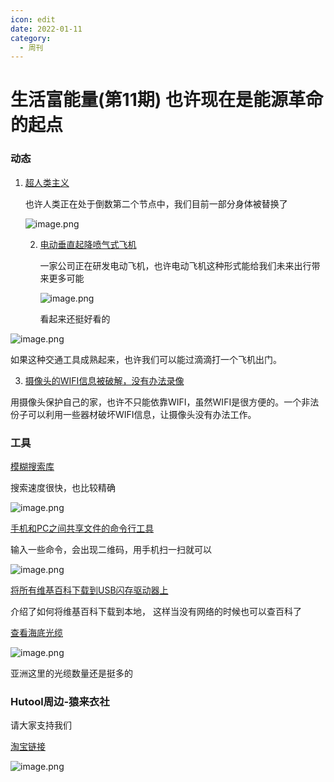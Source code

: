 ```yaml
---
icon: edit
date: 2022-01-11
category:
  - 周刊
---
```




# 生活富能量(第11期) 也许现在是能源革命的起点





### 动态

1. [超人类主义 ](https://scrib.am/the-articles/transhumanism)

   也许人类正在处于倒数第二个节点中，我们目前一部分身体被替换了

   ![image.png](https://s2.loli.net/2022/10/02/TpImlhfr6bQFgSV.png)

   2. [电动垂直起降喷气式飞机 ](https://lilium.com/jet)

      一家公司正在研发电动飞机，也许电动飞机这种形式能给我们未来出行带来更多可能

      ![image.png](https://s2.loli.net/2022/10/05/qwrMZjyIHO23bRW.png)

      看起来还挺好看的

![image.png](https://s2.loli.net/2022/10/05/CkJHxZBycnQNOSF.png)

如果这种交通工具成熟起来，也许我们可以能过滴滴打一个飞机出门。

3. [摄像头的WIFI信息被破解，没有办法录像](https://www.wxyz.com/news/how-criminals-are-using-jammers-deauthers-to-disrupt-wifi-security-cameras)

用摄像头保护自己的家，也许不只能依靠WIFI，虽然WIFI是很方便的。一个非法份子可以利用一些器材破坏WIFI信息，让摄像头没有办法工作。

### 工具

[模糊搜索库](https://github.com/leeoniya/uFuzzy)

搜索速度很快，也比较精确

![image.png](https://s2.loli.net/2022/10/01/npev2BUlmA1cfCq.png)

[手机和PC之间共享文件的命令行工具](https://github.com/parvardegr/sharing)

输入一些命令，会出现二维码，用手机扫一扫就可以

![image.png](https://s2.loli.net/2022/10/06/CtT2G3sidrhnIz5.png)



[将所有维基百科下载到USB闪存驱动器上 ](https://planetofthepaul.com/wikipedia-download-usb-flash/)

介绍了如何将维基百科下载到本地， 这样当没有网络的时候也可以查百科了



[查看海底光缆](https://www.submarinecablemap.com/)

![image.png](https://s2.loli.net/2022/10/07/YQeUILEpMvX5wAO.png)

亚洲这里的光缆数量还是挺多的



### Hutool周边-猿来衣社

请大家支持我们

[淘宝链接](https://shop108037867.taobao.com/)

![image.png](https://s2.loli.net/2022/09/27/VlD218vtMW3LUkC.png)